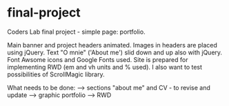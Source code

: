 # final-project
Coders Lab final project - simple page: portfolio.

Main banner and project headers animated. Images in headers are placed using jQuery. Text "O mnie" ('About me') slid down and up also with jQuery. Font Awsome icons and Google Fonts used. Site is prepared for implementing RWD (em and vh units and % used). I also want to test possibilities of ScrollMagic library.

What needs to be done:
--> sections "about me" and CV - to revise and update
--> graphic portfolio
--> RWD
